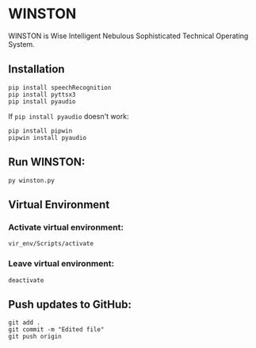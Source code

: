 # WINSTON
WINSTON is Wise Intelligent Nebulous Sophisticated Technical Operating System.

## Installation
```
pip install speechRecognition
pip install pyttsx3
pip install pyaudio
```

If `pip install pyaudio` doesn't work:
```
pip install pipwin
pipwin install pyaudio
```

## Run WINSTON:
```
py winston.py
```
## Virtual Environment
### Activate virtual environment:
```
vir_env/Scripts/activate
```

### Leave virtual environment:
```
deactivate
```

## Push updates to GitHub:
```
git add .
git commit -m "Edited file"
git push origin
```